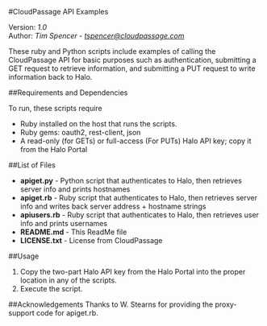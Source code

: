 #CloudPassage API Examples

Version: *1.0*
<br />
Author: *Tim Spencer* - *tspencer@cloudpassage.com*

These ruby and Python scripts include examples of calling the CloudPassage API for basic purposes 
such as authentication, submitting a GET request to retrieve information, and submitting a PUT 
request to write information back to Halo.


##Requirements and Dependencies

To run, these scripts require

* Ruby installed on the host that runs the scripts.
* Ruby gems: oauth2, rest-client, json
* A read-only (for GETs) or full-access (For PUTs) Halo API key; copy it from the Halo Portal


##List of Files

* **apiget.py**  -  Python script that authenticates to Halo, then retrieves server info and prints hostnames
* **apiget.rb**  -  Ruby script that authenticates to Halo, then retrieves server info and writes back server address + hostname strings
* **apiusers.rb**  -  Ruby script that authenticates to Halo, then retrieves user info and prints usernames
* **README.md**  -  This ReadMe file
* **LICENSE.txt**  -  License from CloudPassage



##Usage

1. Copy the two-part Halo API key from the Halo Portal into the proper location in any of the scripts.
2. Execute the script.

##Acknowledgements
Thanks to W. Stearns for providing the proxy-support code for apiget.rb.

<!---
#CPTAGS:community-supported api-example
#TBICON:images/ruby_icon.png
-->
